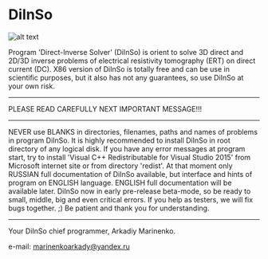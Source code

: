 # DiInSo
![alt text](https://i.ibb.co/Gn0B5jQ/d-IInso-logo.png)

Program 'Direct-Inverse Solver' (DiInSo) is orient to solve 3D direct and 2D/3D inverse problems of electrical resistivity tomography (ERT) on direct current (DC).
X86 version of DiInSo is totally free and can be use in scientific purposes, but it also has not any guarantees, so use DiInSo at your own risk.

-------------------------

PLEASE READ CAREFULLY NEXT IMPORTANT MESSAGE!!!

-------------------------

NEVER use BLANKS in directories, filenames, paths and names of problems in program DiInSo.
It is highly recommended to install DiInSo in root directory of any logical disk.
If you have any error messages at program start, try to install 'Visual C++ Redistributable for Visual Studio 2015' from Microsoft internet site or from directory 'redist'.
At that moment only RUSSIAN full documentation of DiInSo available, but interface and hints of program on ENGLISH language. ENGLISH full documentation will be available later.
DiInSo now in early pre-release beta-mode, so be ready to small, middle, big and even critical errors. If you help as testers, we will fix bugs together. ;)
Be patient and thank you for understanding.

-------------------------

Your DiInSo chief programmer, Arkadiy Marinenko.

e-mail: marinenkoarkady@yandex.ru
